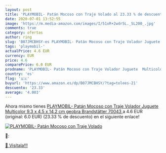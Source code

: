 ```yaml
---
layout: post
title: 'PLAYMOBIL- Patán Mocoso con Traje Volado al 23.33 % de descuento'
date: 2020-07-01 13:52:55
image: 'https://m.media-amazon.com/images/I/51xR+2wdr5L._SL200_.jpg'
comments: true
category: ofertas
author: ring
slug: 'B07JMCBHSY-es PLAYMOBIL- Patán Mocoso con Traje Volador Juguete...'
tags: 'playmobil-'
actualPrice: 4.6 EUR
currency: EUR
price: 4.6
comparePrice: 6.0 EUR
prodname: 'PLAYMOBIL- Patán Mocoso con Traje Volador Juguete  Multicolor  9.3 x 4.5 x 14.2 cm  geobra Brandstätter 70043 '
country: 'es'
flag: '🇪🇸'
buyurl: 'https://www.amazon.es/dp/B07JMCBHSY/?tag=tolees-21'
descuento: '23.33'
average: '4.003'
---
```


Ahora mismo tienes [PLAYMOBIL- Patán Mocoso con Traje Volador Juguete  Multicolor  9.3 x 4.5 x 14.2 cm  geobra Brandstätter 70043 ](https://www.amazon.es/dp/B07JMCBHSY/?tag=tolees-21) a 4.6 EUR (original: 6.0 EUR) (23.33 %  de descuento) en el siguiente enlace!

[![PLAYMOBIL- Patán Mocoso con Traje Volado](https://m.media-amazon.com/images/I/51xR+2wdr5L._SL200_.jpg)](https://www.amazon.es/dp/B07JMCBHSY/?tag=tolees-21)

🔎:


[🛒 Visítala!!!](https://www.amazon.es/dp/B07JMCBHSY/?tag=tolees-21)
